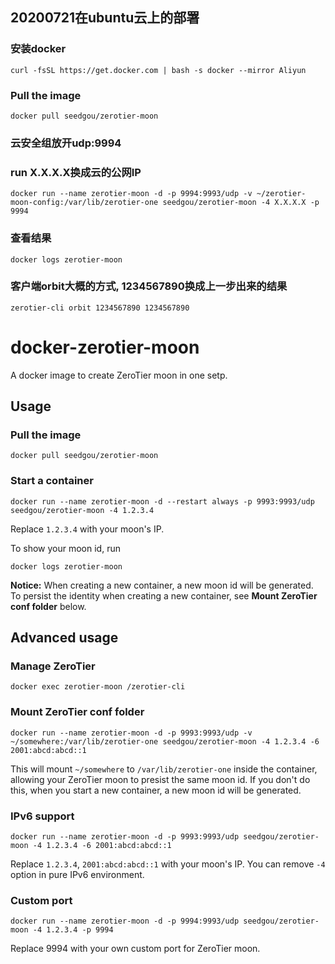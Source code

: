 ## 20200721在ubuntu云上的部署
### 安装docker

```
curl -fsSL https://get.docker.com | bash -s docker --mirror Aliyun
```

### Pull the image

```
docker pull seedgou/zerotier-moon
```

### 云安全组放开udp:9994

### run X.X.X.X换成云的公网IP
```
docker run --name zerotier-moon -d -p 9994:9993/udp -v ~/zerotier-moon-config:/var/lib/zerotier-one seedgou/zerotier-moon -4 X.X.X.X -p 9994
```

### 查看结果
```
docker logs zerotier-moon
```

### 客户端orbit大概的方式, 1234567890换成上一步出来的结果
```
zerotier-cli orbit 1234567890 1234567890
```


# docker-zerotier-moon
A docker image to create ZeroTier moon in one setp.

## Usage

### Pull the image

```
docker pull seedgou/zerotier-moon
```

### Start a container

```
docker run --name zerotier-moon -d --restart always -p 9993:9993/udp seedgou/zerotier-moon -4 1.2.3.4
```
 
Replace `1.2.3.4` with your moon's IP.

To show your moon id, run

```
docker logs zerotier-moon
```

**Notice:**
When creating a new container, a new moon id will be generated. To persist the identity when creating a new container, see **Mount ZeroTier conf folder** below.

## Advanced usage

### Manage ZeroTier

```
docker exec zerotier-moon /zerotier-cli
```

### Mount ZeroTier conf folder

```
docker run --name zerotier-moon -d -p 9993:9993/udp -v ~/somewhere:/var/lib/zerotier-one seedgou/zerotier-moon -4 1.2.3.4 -6 2001:abcd:abcd::1
```

This will mount `~/somewhere` to `/var/lib/zerotier-one` inside the container, allowing your ZeroTier moon to presist the same moon id.  If you don't do this, when you start a new container, a new moon id will be generated.

### IPv6 support

```
docker run --name zerotier-moon -d -p 9993:9993/udp seedgou/zerotier-moon -4 1.2.3.4 -6 2001:abcd:abcd::1
```

Replace `1.2.3.4`, `2001:abcd:abcd::1` with your moon's IP. You can remove `-4` option in pure IPv6 environment.

### Custom port

```
docker run --name zerotier-moon -d -p 9994:9993/udp seedgou/zerotier-moon -4 1.2.3.4 -p 9994
```

Replace 9994 with your own custom port for ZeroTier moon.
